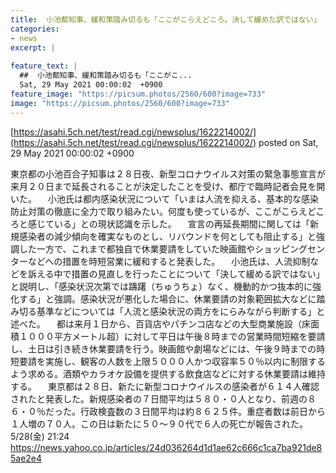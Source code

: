 ```yaml
---
title:  小池都知事、緩和策踏み切るも「ここがこらえどころ。決して緩めた訳ではない」  
categories:
- news
excerpt: |
  
feature_text: |
  ##  小池都知事、緩和策踏み切るも「ここがこ...
  Sat, 29 May 2021 00:00:02  +0900
feature_image: "https://picsum.photos/2560/600?image=733"
image: "https://picsum.photos/2560/600?image=733"
---
```


[https://asahi.5ch.net/test/read.cgi/newsplus/1622214002/](https://asahi.5ch.net/test/read.cgi/newsplus/1622214002/)
posted on Sat, 29 May 2021 00:00:02  +0900

<!--more-->

東京都の小池百合子知事は２８日夜、新型コロナウイルス対策の緊急事態宣言が来月２０日まで延長されることが決定したことを受け、都庁で臨時記者会見を開いた。 　小池氏は都内感染状況について「いまは人流を抑える、基本的な感染防止対策の徹底に全力で取り組みたい。何度も使っているが、ここがこらえどころと感じている」との現状認識を示した。 　宣言の再延長期間に関しては「新規感染者の減少傾向を確実なものとし、リバウンドを何としても阻止する」と強調した一方で、これまで都独自で休業要請をしていた映画館やショッピングセンターなどへの措置を時短営業に緩和すると発表した。 　小池氏は、人流抑制などを訴える中で措置の見直しを行ったことについて「決して緩める訳ではない」と説明し、「感染状況次第では躊躇（ちゅうちょ）なく、機動的かつ抜本的に強化する」と強調。感染状況が悪化した場合に、休業要請の対象範囲拡大などに踏み切る基準などについては「人流と感染状況の両方をにらみながら判断する」と述べた。 　都は来月１日から、百貨店やパチンコ店などの大型商業施設（床面積１０００平方メートル超）に対して平日は午後８時までの営業時間短縮を要請し、土日は引き続き休業要請を行う。映画館や劇場などには、午後９時までの時短要請を実施し、観客の人数を上限５０００人かつ収容率５０％以内に制限するよう求める。酒類やカラオケ設備を提供する飲食店などに対する休業要請は維持する。 　東京都は２８日、新たに新型コロナウイルスの感染者が６１４人確認されたと発表した。新規感染者の７日間平均は５８０・０人となり、前週の８６・０％だった。行政検査数の３日間平均は約８６２５件。重症者数は前日から１人増の７０人。この日は新たに５０〜９０代で６人の死亡が報告された。 5/28(金) 21:24 https://news.yahoo.co.jp/articles/24d036264d1d1ae62c666c1ca7ba921de85ae2e4
